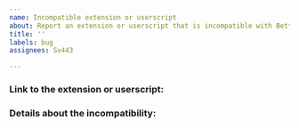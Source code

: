 ```yaml
---
name: Incompatible extension or userscript
about: Report an extension or userscript that is incompatible with BetterYTM
title: ''
labels: bug
assignees: Sv443

---
```



### Link to the extension or userscript:
<!-- Link to the extension or userscript that is incompatible with BetterYTM. -->


### Details about the incompatibility:
<!-- What exactly isn't working as expected? -->
<!-- How can the issue be reproduced? -->
<!-- Any other information that might be helpful? -->
